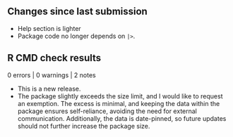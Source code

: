 ## Changes since last submission

* Help section is lighter
* Package code no longer depends on `|>`.

## R CMD check results

0 errors | 0 warnings | 2 notes

* This is a new release.
* The package slightly exceeds the size limit, and I would like to request an
exemption. The excess is minimal, and keeping the data within the package
ensures self-reliance, avoiding the need for external communication.
Additionally, the data is date-pinned, so future updates should not further
increase the package size.
